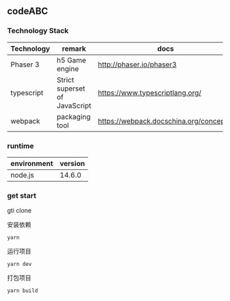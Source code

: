 

## codeABC

### Technology Stack

| Technology | remark                       | docs                                |
| ---------- | ---------------------------- | --------------------------------------- |
| Phaser 3   | h5 Game engine               | http://phaser.io/phaser3                |
| typescript | Strict superset of JavaScript| https://www.typescriptlang.org/         |
| webpack    |  packaging tool              | https://webpack.docschina.org/concepts/ |

### runtime

| environment    |version   |
| -------------- | ------ |
| node.js        | 14.6.0 |

### get start

gti clone 

安装依赖

```shell
yarn
```

运行项目

```shell
yarn dev
```

打包项目

```shell
yarn build
```

